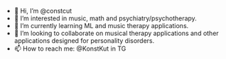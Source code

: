 - 👋 Hi, I’m @constcut
- 👀 I’m interested in music, math and psychiatry/psychotherapy.
- 🌱 I’m currently learning ML and music therapy applications.
- 💞️ I’m looking to collaborate on musical therapy applications and other applications designed for personality disorders.
- 📫 How to reach me: @KonstKut in TG

<!---
constcut/constcut is a ✨ special ✨ repository because its `README.md` (this file) appears on your GitHub profile.
You can click the Preview link to take a look at your changes.
--->
